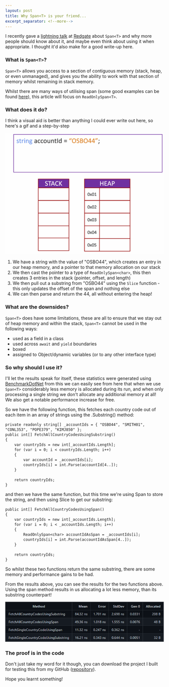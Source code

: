 ```yaml
---
layout: post
title: Why Span<T> is your friend...
excerpt_separator: <!--more-->
---
```

I recently gave a [lightning talk](https://en.wikipedia.org/wiki/Lightning_talk) at [Redgate](https://github.com/red-gate) about `Span<T>` and why more people should know about it, and maybe even think about using it when appropriate. I thought it'd also make for a good write-up here.
<!--more-->
### What is `Span<T>`?
`Span<T>` allows you access to a section of contiguous memory (stack, heap, or even unmanaged), and gives you the ability to work with that section of memory whilst remaining in stack memory.

Whilst there are many ways of utilising span (some good examples can be found [here](https://medium.com/r/?url=https%3A%2F%2Fdocs.microsoft.com%2Fen-us%2Farchive%2Fmsdn-magazine%2F2018%2Fjanuary%2Fcsharp-all-about-span-exploring-a-new-net-mainstay)), this article will focus on `ReadOnlySpan<T>`.

### What does it do?
I think a visual aid is better than anything I could ever write out here, so here's a gif and a step-by-step

![Span T Demo](/images/span-t-slow.gif)

 1. We have a string with the value of "OSBO44", which creates an entry in our heap memory, and a pointer to that memory allocation on our stack
 2. We then cast the pointer to a type of `ReadOnlySpan<char>`, this then creates 3 entries in the stack (pointer, offset, and length)
 3. We then pull out a substring from "OSBO44" using the `Slice` function - this only updates the offset of the span and nothing else
 4. We can then parse and return the 44, all without entering the heap!

### What are the downsides?
`Span<T>` does have some limitations, these are all to ensure that we stay out of heap memory and within the stack, `Span<T>` cannot be used in the following ways:

 - used as a field in a class
 - used across `await` and `yield` boundaries
 - boxed
 - assigned to Object/dynamic variables (or to any other interface type)

### So why should I use it?
I'll let the results speak for itself, these statistics were generated using [BenchmarkDotNet](https://github.com/dotnet/BenchmarkDotNet) from this we can easily see from here that when we use `Span<T>` considerably less memory is allocated during its run, and when only processing a single string we don't allocate any additional memory at all! We also get a notable performance increase for free.

So we have the following function, this fetches each country code out of each item in an array of strings using the .Substring() method:
```
private readonly string[] _accountIds = { "OSBO44", "SMITH01", "CONL353", "POPE379", "KIMJ850" };
public int[] FetchAllCountryCodesUsingSubstring()
{
    var countryIds = new int[_accountIds.Length];
    for (var i = 0; i < countryIds.Length; i++)
    {
        var accountId = _accountIds[i];
        countryIds[i] = int.Parse(accountId[4..]);
    }

    return countryIds;
}
```
and then we have the same function, but this time we're using Span to store the string, and then using Slice to get our substring:
```
public int[] FetchAllCountryCodesUsingSpan()
{
    var countryIds = new int[_accountIds.Length];
    for (var i = 0; i < _accountIds.Length; i++)
    {
        ReadOnlySpan<char> accountIdAsSpan = _accountIds[i];
        countryIds[i] = int.Parse(accountIdAsSpan[4..]);
    }

    return countryIds;
}
```
So whilst these two functions return the same substring, there are some memory and performance gains to be had.

From the results above, you can see the results for the two functions above. Using the span method results in us allocating a lot less memory, than its substring counterpart!

![Span T Results](/images/span-t-results.png)

### The proof is in the code
Don't just take my word for it though, you can download the project I built for testing this from my GitHub ([repository](https://github.com/MrDKOz/SpanEfficiency)).

Hope you learnt something!
